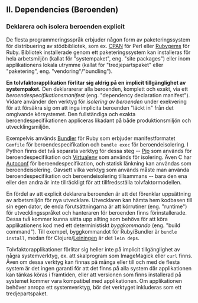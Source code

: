 ## II. Dependencies (Beroenden)
### Deklarera och isolera beroenden explicit

De flesta programmeringsspråk erbjuder någon form av paketeringssystem för distribuering av stödbibliotek, som ex. [CPAN](http://www.cpan.org/) för Perl eller [Rubygems](http://rubygems.org/) för Ruby. Bibliotek installerade genom ett paketeringssystem kan installeras för hela arbetsmiljön (kallat för "systempaket", eng. "site packages") eller inom applikationens lokala utrymme (kallat för "tredjepartspaket" eller "paketering", eng. "vendoring"/"bundling").

**En tolvfaktorapplikation förlitar sig aldrig på en implicit tillgänglighet av systempaket.** Den deklararerar alla beroenden, komplett och exakt, via ett *beroendespecifikationsmanifest* (eng. "dependency declaration manifest"). Vidare använder den verktyg för *isolering av beroenden* under exekvering för att försäkra sig om att inga implicita beroenden "läckt in" från det omgivande körsystemet. Den fullständiga och exakta beroendespecifikationen appliceras likadant på både produktionsmiljön och utvecklingsmiljön.

Exempelvis används [Bundler](https://bundler.io/) för Ruby som erbjuder manifestformatet `Gemfile` för beroendespecifikation och `bundle exec` för beroendeisolering. I Python finns det två separata verktyg för dessa steg -- [Pip](http://www.pip-installer.org/en/latest/) som används för beroendespecifikation och [Virtualenv](http://www.virtualenv.org/en/latest/) som används för isolering. Även C har [Autoconf](http://www.gnu.org/s/autoconf/) för beroendespecifikation, och statisk länkning kan användas som beroendeisolering. Oavsett vilka verktyg som används måste man använda beroendespecifikation och beroendeisolering tillsammans -- bara den ena eller den andra är inte tillräckligt för att tillfredsställa tolvfaktormodellen.

En fördel av att explicit deklarera beroenden är att det förenklar uppsättning av arbetsmiljön för nya utvecklare. Utvecklaren kan hämta hem kodbasen till sin egen dator, de enda förutsättningarna är att körrutiner (eng. "runtime") för utvecklingsspråket och hanteraren för beroenden finns förinstallerade. Dessa två kommer kunna sätta upp allting som behövs för att köra applikationens kod med ett deterministiskt *byggkommando* (eng. "build command"). Till exempel, byggkommandot för Ruby/Bundler är `bundle install`, medan för Clojure/[Leiningen](https://github.com/technomancy/leiningen#readme) är det `lein deps`.

Tolvfaktorapplikationer förlitar sig heller inte på implicit tillgänglighet av några systemverktyg, ex. att skalprogram som ImageMagick eller `curl` finns. Även om dessa verktyg kan finnas på många eller till och med de flesta system är det ingen garanti för att det finns på alla system där applikationen kan tänkas köras i framtiden, eller att versionen som finns installerad på systemet kommer vara kompatibel med applikationen. Om applikationen behöver anropa ett systemverktyg, bör det verktyget inkluderas som ett tredjepartspaket.
